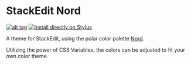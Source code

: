 # StackEdit Nord
[![alt tag](https://img.shields.io/badge/Download%20at-Userstyles.world-%232EFFFD)](https://userstyles.world/style/2720/stackedit-nord)
[![Install directly on Stylus](https://img.shields.io/badge/Install%20directly%20with-Stylus-%233daee9?style=flat)](https://github.com/OrangeBurrito/stackedit-nord/raw/main/stackedit-nord.user.css)

A theme for StackEdit, using the polar color palette [Nord](https://www.nordtheme.com/).

Utilizing the power of CSS Variables, the colors can be adjusted to fit your own color theme.
